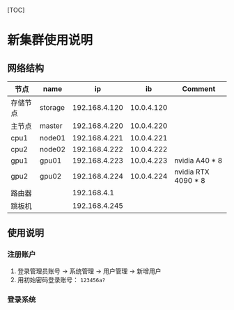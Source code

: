 
[TOC]

# 新集群使用说明

## 网络结构

|节点|name|ip|ib|Comment
|-|-|-|-|-|
|存储节点   |storage    |192.168.4.120|10.0.4.120
|主节点     |master     |192.168.4.220|10.0.4.220
|cpu1      |node01      | 192.168.4.221|10.0.4.221
|cpu2      |node02      | 192.168.4.222|10.0.4.222
|gpu1      |gpu01      | 192.168.4.223|10.0.4.223| nvidia A40 * 8
|gpu2      |gpu02      | 192.168.4.224|10.0.4.224| nvidia RTX 4090 * 8
|路由器     ||192.168.4.1|
|跳板机     ||192.168.4.245|

## 使用说明

### 注册账户

1. 登录管理员账号 -> 系统管理 -> 用户管理 -> 新增用户
2. 用初始密码登录账号： `123456a?`

### 登录系统

1. 连接方式
    - 有线连接：将网线从交换机换到路由器
    - 无线连接（随时会取消）
        - wifi: `lthpc`
        - pw:   `Lt@2023!`

2. 本地配置
    - 设置ip为手动分配
    - 本机ip地址设置为`192.168.4.2XX`，且与网络结构中ip不同
    - 本机网关设置为`255.255.255.0`

### 开发环境

    为了避免开发环境占用卡资源，不能自动释放。请每位使用者保留一个开发环境用于调试，调试好的训练调参请提交任务进行排队。


1. 创建环境

    环境就是一个docker；个人文件夹`<username>`被挂载在docker中
    - 业务管理 -> 开发环境 -> 创建
    - 选择镜像

        |镜像组|镜像|Comment|兼容性|Size|
        |-|-|-|-|-|
        |`pytorch`|`py3.9-openmpi-yangyunjia:v2.0`|配置好了`pytorch` `openmpi` | `cfl3d_mpi (v6.8)` `flowGen` `cgrid`|15.6G|
        |`pytorch`|`pytorch-yangyunjia-yangyunjia:v1.0`|配置好了`pytorch`||4.8G

    - 选择所需要的计算资源
    - 等待拉取结束

2. 在环境内使用

    就是一个普通的`linux`系统
    
    - 开启了`jupyter`服务，可以在`jupyter`内修改文件、复制粘贴
    - 在命令行中运行

3. 文件传送

    - 小文件可以通过`jupyter`或自带文件管理上传下载
    - 大文件需要通过ssh复制

        文件在根系统中的存储路径为`mnt/inpurfs/<username>`，通过`scp`命令/ftp工具（）从本地发送

4. **长期不用开发环境请释放（在列表中删除）**

### 提交任务

1. 创建任务

    任务就是在环境的基础上指定要运行的文件

    - 业务管理 -> 任务管理 -> 创建
    - 选择镜像 （与开发环境中相同，如果涉及到自己安装的库，请选择自己配置好的镜像）
    - 由于系统上python版本的问题，如果采用脚本模式运行常常不能识别到正确的python版本，故推荐采用命令模式运行
    
        输入命令如下：

        ``` 
        cd <folder_path> && <python_path> <file_path>
        ```
        - `<folder_path>` 是你想要运行的目录，推荐采用绝对路径，例如`/yangyunjia/wing_model
        - `python_path` 是python解释器路径，如果在训练中采用了anaconda的python环境，则路径应为`/opt/anaconda3_2022.10/bin/python`。可以在开发环境中通过以下命令查询解释器路径

            ```python
            import sys
            print(sys.executable)
            ```
        - `file_path` 是待执行的python文件路径

        实例命令

        ```
        cd /yangyunjia/wing_model && /opt/anaconda3_2022.10/bin/python run.py
        ```

2. 查看任务

    - 可以在运行的任务上，点击任务编号查看返回值

# Linux 操作技巧

## 上传下载

### `tar`

- 压缩和解压 tar 文件 - 使用 tar
- 压缩和解压 gz 文件 - 使用 gzip
- 压缩和解压 zip 文件 - 分别使用 zip、unzip

```sh
tar -cvf log.tar log2012.log            # 仅打包，不压缩
tar -zcvf log.tar.gz log2012.log        # 打包后，以 gzip 压缩
tar -jcvf log.tar.bz2 log2012.log       # 打包后，以 bzip2 压缩

tar -ztvf log.tar.gz                    # 查阅上述 tar 包内有哪些文件
tar -zxvf log.tar.gz                    # 将 tar 包解压缩
tar -zxvf log30.tar.gz log2013.log      # 只将 tar 内的部分文件解压出来
```

- `tar` 命令支持正则表达式，可以使用

    ```sh
    tar -zcvf logs.tar.gz 144_*.log 154_*
    ```

    压缩正则匹配的文件/文件夹。
